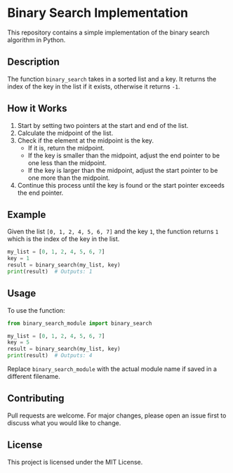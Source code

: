# Binary Search Implementation

This repository contains a simple implementation of the binary search algorithm in Python.

## Description

The function `binary_search` takes in a sorted list and a key. It returns the index of the key in the list if it exists, otherwise it returns `-1`.

## How it Works

1. Start by setting two pointers at the start and end of the list.
2. Calculate the midpoint of the list.
3. Check if the element at the midpoint is the key.
    - If it is, return the midpoint.
    - If the key is smaller than the midpoint, adjust the end pointer to be one less than the midpoint.
    - If the key is larger than the midpoint, adjust the start pointer to be one more than the midpoint.
4. Continue this process until the key is found or the start pointer exceeds the end pointer.

## Example

Given the list `[0, 1, 2, 4, 5, 6, 7]` and the key `1`, the function returns `1` which is the index of the key in the list.

```python
my_list = [0, 1, 2, 4, 5, 6, 7]
key = 1
result = binary_search(my_list, key)
print(result)  # Outputs: 1
```

## Usage

To use the function:

```python
from binary_search_module import binary_search

my_list = [0, 1, 2, 4, 5, 6, 7]
key = 5
result = binary_search(my_list, key)
print(result)  # Outputs: 4
```

Replace `binary_search_module` with the actual module name if saved in a different filename.

## Contributing

Pull requests are welcome. For major changes, please open an issue first to discuss what you would like to change.

## License

This project is licensed under the MIT License.